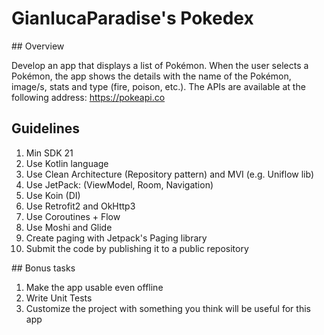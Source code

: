 # GianlucaParadise's Pokedex

## Overview

Develop an app that displays a list of Pokémon.
When the user selects a Pokémon, the app shows the details with the name of the
Pokémon, image/s, stats and type (fire, poison, etc.).
The APIs are available at the following address: https://pokeapi.co

## Guidelines

1. Min SDK 21
2. Use Kotlin language
3. Use Clean Architecture (Repository pattern) and MVI (e.g. Uniflow lib)
4. Use JetPack: (ViewModel, Room, Navigation)
5. Use Koin (DI)
6. Use Retrofit2 and OkHttp3
7. Use Coroutines + Flow
8. Use Moshi and Glide
9. Create paging with Jetpack's Paging library
10. Submit the code by publishing it to a public repository

## Bonus tasks

1. Make the app usable even offline
2. Write Unit Tests
3. Customize the project with something you think will be useful for this app